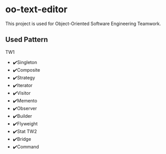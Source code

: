# oo-text-editor
This project is used for Object-Oriented Software Engineering Teamwork.
## Used Pattern
TW1
- ✔️Singleton
- ✔️Composite
- ✔️Strategy
- ✔️Iterator
- ✔️Visitor
- ✔️Memento
- ✔️Observer
- ✔️Builder
- ✔️Flyweight
- ✔️Stat
TW2
- ✔️Bridge
- ✔️Command
